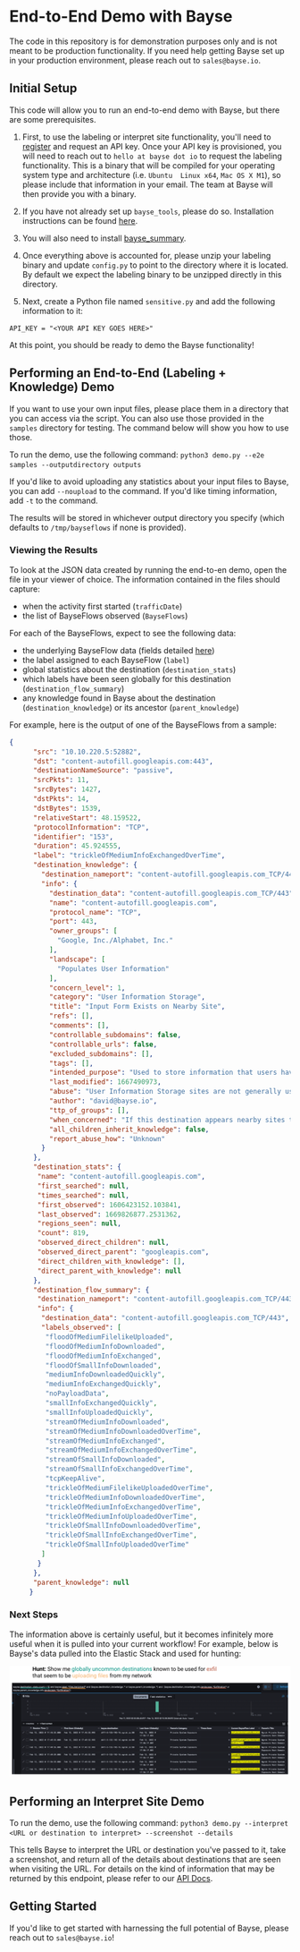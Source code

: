 # End-to-End Demo with Bayse
The code in this repository is for demonstration purposes only and is not meant to be production functionality. If 
you need help getting Bayse set up in your production environment, please reach out to `sales@bayse.io`. 

## Initial Setup
This code will allow you to run an end-to-end demo with Bayse, but there are some prerequisites.

1. First, to use the labeling or interpret site functionality, you'll need to [register](https://www.bayse.io/register) 
   and request an API key. Once your API key is provisioned, you will need to reach out to `hello at bayse dot io` to request the labeling 
 functionality. This is a binary that will be compiled for your operating system type and architecture (i.e. `Ubuntu 
Linux x64`, `Mac OS X M1`), so please include that information in your email. The team at Bayse will then provide you 
with a binary.

2. If you have not already set up `bayse_tools`, please do so. Installation instructions can be found 
[here](https://pypi.org/project/bayse-tools/).

3. You will also need to install [bayse_summary](https://pypi.org/project/bayse-summary/).

4. Once everything above is accounted for, please unzip your labeling binary and update `config.py` to point to the 
   directory where it is located. By default we expect the labeling binary to be unzipped directly in this directory.

5. Next, create a Python file named `sensitive.py` and add the following information to it:
```
API_KEY = "<YOUR API KEY GOES HERE>"
```

At this point, you should be ready to demo the Bayse functionality!

## Performing an End-to-End (Labeling + Knowledge) Demo
If you want to use your own input files, please place them in a directory that you can access via the script. You 
can also use those provided in the `samples` directory for testing. The command below will show you how to use those.

To run the demo, use the following command:
`python3 demo.py --e2e samples --outputdirectory outputs`

If you'd like to avoid uploading any statistics about your input files to Bayse, you can add `--noupload` to the 
command. If you'd like timing information, add `-t` to the command.

The results will be stored in whichever output directory you specify (which defaults to `/tmp/bayseflows` if none is 
provided).


### Viewing the Results
To look at the JSON data created by running the end-to-en demo, open the file in your viewer of choice. The 
information contained in the files should capture:
* when the activity first started (`trafficDate`)
* the list of BayseFlows observed (`BayseFlows`)

For each of the BayseFlows, expect to see the following data:
* the underlying BayseFlow data (fields detailed [here](https://github.com/BayseIntelligence/bayse_tools#bayseflow-format))
* the label assigned to each BayseFlow (`label`)
* global statistics about the destination (`destination_stats`)
* which labels have been seen globally for this destination (`destination_flow_summary`)
* any knowledge found in Bayse about the destination (`destination_knowledge`) or its ancestor (`parent_knowledge`)

For example, here is the output of one of the BayseFlows from a sample:
```json
{
      "src": "10.10.220.5:52882",
      "dst": "content-autofill.googleapis.com:443",
      "destinationNameSource": "passive",
      "srcPkts": 11,
      "srcBytes": 1427,
      "dstPkts": 14,
      "dstBytes": 1539,
      "relativeStart": 48.159522,
      "protocolInformation": "TCP",
      "identifier": "153",
      "duration": 45.924555,
      "label": "trickleOfMediumInfoExchangedOverTime",
      "destination_knowledge": {
        "destination_nameport": "content-autofill.googleapis.com_TCP/443",
        "info": {
          "destination_data": "content-autofill.googleapis.com_TCP/443",
          "name": "content-autofill.googleapis.com",
          "protocol_name": "TCP",
          "port": 443,
          "owner_groups": [
            "Google, Inc./Alphabet, Inc."
          ],
          "landscape": [
            "Populates User Information"
          ],
          "concern_level": 1,
          "category": "User Information Storage",
          "title": "Input Form Exists on Nearby Site",
          "refs": [],
          "comments": [],
          "controllable_subdomains": false,
          "controllable_urls": false,
          "excluded_subdomains": [],
          "tags": [],
          "intended_purpose": "Used to store information that users have wish to reuse (such as credentials, payment information, and mailing addresses).",
          "last_modified": 1667490973,
          "abuse": "User Information Storage sites are not generally used maliciously by attackers. However, due to what they store, they do appear nearby potentially interesting activity.",
          "author": "david@bayse.io",
          "ttp_of_groups": [],
          "when_concerned": "If this destination appears nearby sites that are uncommon or untrustworthy (especially when they look similar to popular brands and/or your organization), the likelihood that it is a phishing attempt is high.",
          "all_children_inherit_knowledge": false,
          "report_abuse_how": "Unknown"
        }
      },
      "destination_stats": {
       "name": "content-autofill.googleapis.com",
       "first_searched": null,
       "times_searched": null,
       "first_observed": 1606423152.103841,
       "last_observed": 1669826877.2531362,
       "regions_seen": null,
       "count": 819,
       "observed_direct_children": null,
       "observed_direct_parent": "googleapis.com",
       "direct_children_with_knowledge": [],
       "direct_parent_with_knowledge": null
      },
      "destination_flow_summary": {
       "destination_nameport": "content-autofill.googleapis.com_TCP/443",
       "info": {
        "destination_data": "content-autofill.googleapis.com_TCP/443",
        "labels_observed": [
         "floodOfMediumFilelikeUploaded",
         "floodOfMediumInfoDownloaded",
         "floodOfMediumInfoExchanged",
         "floodOfSmallInfoDownloaded",
         "mediumInfoDownloadedQuickly",
         "mediumInfoExchangedQuickly",
         "noPayloadData",
         "smallInfoExchangedQuickly",
         "smallInfoUploadedQuickly",
         "streamOfMediumInfoDownloaded",
         "streamOfMediumInfoDownloadedOverTime",
         "streamOfMediumInfoExchanged",
         "streamOfMediumInfoExchangedOverTime",
         "streamOfSmallInfoDownloaded",
         "streamOfSmallInfoExchangedOverTime",
         "tcpKeepAlive",
         "trickleOfMediumFilelikeUploadedOverTime",
         "trickleOfMediumInfoDownloadedOverTime",
         "trickleOfMediumInfoExchangedOverTime",
         "trickleOfMediumInfoUploadedOverTime",
         "trickleOfSmallInfoDownloadedOverTime",
         "trickleOfSmallInfoExchangedOverTime",
         "trickleOfSmallInfoUploadedOverTime"
        ]
       }
      },
      "parent_knowledge": null
     }
```

### Next Steps
The information above is certainly useful, but it becomes infinitely more useful when it is pulled into your current 
workflow! For example, below is Bayse's data pulled into the Elastic Stack and used for hunting:

![Hunting with Bayse Data](images/hunting.png)

## Performing an Interpret Site Demo
To run the demo, use the following command:
`python3 demo.py --interpret  <URL or destination to interpret> --screenshot --details`

This tells Bayse to interpret the URL or destination you've passed to it, take a screenshot, and return all of the 
details about destinations that are seen when visiting the URL. For details on the kind of information that may be 
returned by this endpoint, please refer to our [API Docs](https://documenter.getpostman.com/view/23795814/2s8YRpGWoi#724e0559-5496-4460-a01e-4f7a71d6713c). 

## Getting Started

If you'd like to get started with harnessing the full potential of Bayse, please reach out to `sales@bayse.io`!